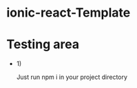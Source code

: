 # ionic-react-Template

<h1>Testing area</h1>
<ul>
  <li> 1) </li> <p>Just run npm i in your  project directory</p>
</ul>  
